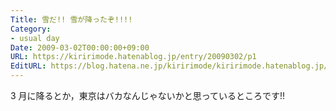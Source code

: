 ```yaml
---
Title: 雪だ!! 雪が降ったぞ!!!!
Category:
- usual day
Date: 2009-03-02T00:00:00+09:00
URL: https://kiririmode.hatenablog.jp/entry/20090302/p1
EditURL: https://blog.hatena.ne.jp/kiririmode/kiririmode.hatenablog.jp/atom/entry/8454420450078213400
---
```



3 月に降るとか，東京はバカなんじゃないかと思っているところです!!
